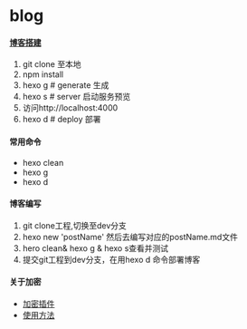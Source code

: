 # blog

#### [博客搭建](https://zhuanlan.zhihu.com/p/26625249)  
1. git clone 至本地  
2. npm install  
3. hexo g  # generate 生成
4. hexo s  # server 启动服务预览
5. 访问http://localhost:4000  
6. hexo d # deploy 部署

#### 常用命令
- hexo clean 
- hexo g
- hexo d

#### 博客编写  
1. git clone工程,切换至dev分支
2. hexo new 'postName' 然后去编写对应的postName.md文件  
3. hero clean& hexo g & hexo s查看并测试  
4. 提交git工程到dev分支，在用hexo d 命令部署博客

#### 关于加密
- [加密插件](https://github.com/D0n9X1n/hexo-blog-encrypt)
- [使用方法](https://github.com/D0n9X1n/hexo-blog-encrypt/blob/master/ReadMe.zh.md)

